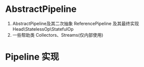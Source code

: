 # AbstractPipeline

1. AbstractPipeline及其二次抽象 ReferencePipeline 及其最终实现 Head\StatelessOp\StatefulOp
2. 一些帮助类 Collectors、Streams(仅内部使用)

# Pipeline 实现
